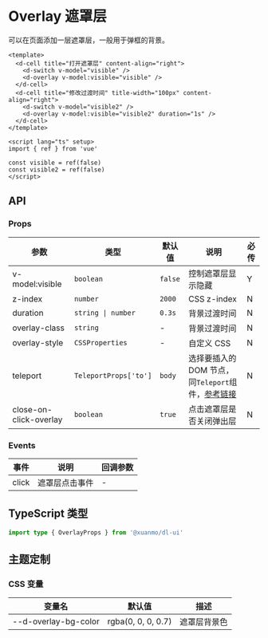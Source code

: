 # Overlay 遮罩层

可以在页面添加一层遮罩层，一般用于弹框的背景。

```vue client=Mobile playground=MOverlay previewType=iframe
<template>
  <d-cell title="打开遮罩层" content-align="right">
    <d-switch v-model="visible" />
    <d-overlay v-model:visible="visible" />
  </d-cell>
  <d-cell title="修改过渡时间" title-width="100px" content-align="right">
    <d-switch v-model="visible2" />
    <d-overlay v-model:visible="visible2" duration="1s" />
  </d-cell>
</template>

<script lang="ts" setup>
import { ref } from 'vue'

const visible = ref(false)
const visible2 = ref(false)
</script>
```

## API

### Props

|参数|类型|默认值|说明|必传|
|---|----|-----|---|----|
|v-model:visible|`boolean`|`false`|控制遮罩层显示隐藏|Y|
|z-index|`number`|`2000`|CSS z-index|N|
|duration|`string \| number`|`0.3s`|背景过渡时间|N|
|overlay-class|`string`|-|背景过渡时间|N|
|overlay-style|`CSSProperties`|-|自定义 CSS|N|
|teleport|`TeleportProps['to']`|`body`|选择要插入的 DOM 节点，同`Teleport`组件，[参考链接](https://staging-cn.vuejs.org/guide/built-ins/teleport.html#basic-usage)|N|
|close-on-click-overlay|`boolean`|`true`|点击遮罩层是否关闭弹出层|N|

### Events

|事件|说明|回调参数|
|----|---|-------|
|click|遮罩层点击事件|-|

## TypeScript 类型

```typescript
import type { OverlayProps } from '@xuanmo/dl-ui'
```

## 主题定制

### CSS 变量

|变量名|默认值|描述|
|-----|-----|----|
|--d-overlay-bg-color|rgba(0, 0, 0, 0.7)|遮罩层背景色|
